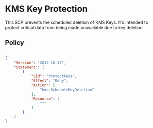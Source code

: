 # KMS Key Protection

This SCP prevents the scheduled deletion of KMS Keys. It's intended to protect critical data from being made unavailable due to key deletion

## Policy
```json

{
    "Version": "2012-10-17",
    "Statement": [
        {
            "Sid": "ProtectKeys",
            "Effect": "Deny",
            "Action": [
                "kms:ScheduleKeyDeletion"
            ],
            "Resource": [
                "*"
            ]
        }
    ]
}
```